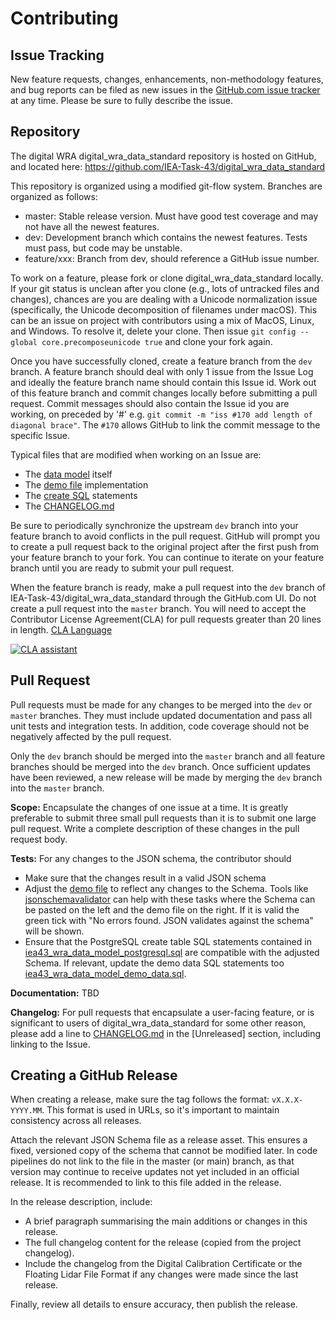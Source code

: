 Contributing
============

## Issue Tracking

New feature requests, changes, enhancements, non-methodology features, and bug reports can be filed as new issues in the
[GitHub.com issue tracker](https://github.com/IEA-Task-43/digital_wra_data_standard/issues) at any time. Please be sure to fully describe the
issue.

<!---For other issues, please email the Task 43 distribution list at `xx`.--->

## Repository

The digital WRA digital_wra_data_standard repository is hosted on GitHub, and located here: https://github.com/IEA-Task-43/digital_wra_data_standard

This repository is organized using a modified git-flow system. Branches are organized as follows:

- master: Stable release version. Must have good test coverage and may not have all the newest features.
- dev: Development branch which contains the newest features. Tests must pass, but code may be unstable.
- feature/xxx: Branch from dev, should reference a GitHub issue number.

To work on a feature, please fork or clone digital_wra_data_standard locally. If your 
git status is unclean after you clone  (e.g., lots of untracked files and changes), chances are you are dealing with a 
Unicode normalization issue (specifically, the Unicode decomposition of filenames under macOS). This can be an issue on 
project with contributors using a mix of MacOS, Linux, and Windows. To resolve it, delete your clone. Then issue 
`git config --global core.precomposeunicode true` and clone your fork again. 

Once you have successfully cloned, create a feature branch from the `dev` branch. A feature branch should deal with 
only 1 issue from the Issue Log and ideally the feature branch name should contain this Issue id. Work out of this feature 
branch and commit changes locally before submitting a pull request. Commit messages should also contain the Issue id you are 
working, on preceded by '#' e.g. `git commit -m "iss #170 add length of diagonal brace"`. The `#170` allows GitHub to link the 
commit message to the specific Issue.

Typical files that are modified when working on an Issue are:
- The [data model](https://github.com/IEA-Task-43/digital_wra_data_standard/blob/master/schema/iea43_wra_data_model.schema.json) itself
- The [demo file](https://github.com/IEA-Task-43/digital_wra_data_standard/blob/master/demo_data/iea43_wra_data_model.json) implementation
- The [create SQL](https://github.com/IEA-Task-43/digital_wra_data_standard/blob/master/tools/iea43_wra_data_model_postgresql.sql) statements
- The [CHANGELOG.md](https://github.com/IEA-Task-43/digital_wra_data_standard/blob/master/CHANGELOG.md)

Be sure to periodically synchronize the upstream `dev` branch into your feature branch to avoid conflicts in the pull request. 
GitHub will prompt you to create a pull request back to the original project after the first push from your feature branch to 
your fork. You can continue to iterate on your feature branch until you are ready to submit your pull request.

When the feature branch is ready, make a pull request into the `dev` branch of IEA-Task-43/digital_wra_data_standard through 
the GitHub.com UI. Do not create a pull request into the `master` branch. You will need to accept the Contributor License 
Agreement(CLA) for pull requests greater than 20 lines in length. [CLA Language](https://gist.github.com/Dynorat/231c6d3bc1e75b4e44bcb8b241686e93)

[![CLA assistant](https://cla-assistant.io/readme/badge/IEA-Task-43/digital_wra_data_standard)](https://cla-assistant.io/IEA-Task-43/digital_wra_data_standard)


## Pull Request

Pull requests must be made for any changes to be merged into the `dev` or `master` branches.
They must include updated documentation and pass all unit tests and integration tests.
In addition, code coverage should not be negatively affected by the pull request.

Only the `dev` branch should be merged into the `master` branch and all feature branches should be merged into the `dev` branch. Once 
sufficient updates have been reviewed, a new release will be made by merging the `dev` branch into the `master` branch.

**Scope:** Encapsulate the changes of one issue at a time.
It is greatly preferable to submit three small pull requests than it is to submit one large pull request.
Write a complete description of these changes in the pull request body.

**Tests:**
For any changes to the JSON schema, the contributor should

* Make sure that the changes result in a valid JSON schema
* Adjust the [demo file](https://github.com/IEA-Task-43/digital_wra_data_standard/blob/master/demo_data/iea43_wra_data_model.json) to reflect any changes to the Schema. 
Tools like [jsonschemavalidator](https://www.jsonschemavalidator.net/) can help with these tasks where the Schema can be pasted 
on the left and the demo file on the right. If it is valid the green tick with "No errors found. JSON validates against the schema" will be shown.
* Ensure that the PostgreSQL create table SQL statements contained in [iea43_wra_data_model_postgresql.sql](https://github.com/IEA-Task-43/digital_wra_data_standard/blob/master/tools/iea43_wra_data_model_postgresql.sql)
are compatible with the adjusted Schema. If relevant, update the demo data SQL statements too [iea43_wra_data_model_demo_data.sql](https://github.com/IEA-Task-43/digital_wra_data_standard/blob/master/demo_data/iea43_wra_data_model_demo_data.sql).

**Documentation:** TBD
<!---Include any relevant changes to inline documentation, as well as any changes to the RST files located in /sphinx.--->

**Changelog:** For pull requests that encapsulate a user-facing feature, or is significant to users of digital_wra_data_standard 
for some other reason, please add a line to [CHANGELOG.md](https://github.com/IEA-Task-43/digital_wra_data_standard/blob/master/CHANGELOG.md) 
in the [Unreleased] section, including linking to the Issue.


<!--- ## Documentation Style
TBD
Documentation is written using RST, and is located both inline and within the /sphinx directory.
Any changes to the analysis methodology should be discussed there or offline. Once a methodology change is decided,
create new tickets in this repository towards implementing the change.-->

<!--- ## Testing
TBD but may define guidelines for validating the schema
All code should be paired with a corresponding unit or integration test.
digital_wra_data_standard uses pytest and the built in unittest framework.
For instructions on running tests, please see the [Readme](testing link).-->

## Creating a GitHub Release

When creating a release, make sure the tag follows the format: `vX.X.X-YYYY.MM`. This format is used in URLs, so 
it's important to maintain consistency across all releases.

Attach the relevant JSON Schema file as a release asset. This ensures a fixed, versioned copy of the schema that 
cannot be modified later. In code pipelines do not link to the file in the master (or main) branch, as that version 
may continue to receive updates not yet included in an official release. It is recommended to link to this file
added in the release.

In the release description, include:
- A brief paragraph summarising the main additions or changes in this release.
- The full changelog content for the release (copied from the project changelog).
- Include the changelog from the Digital Calibration Certificate or the Floating Lidar File Format if any changes were made since the last release.

Finally, review all details to ensure accuracy, then publish the release.
